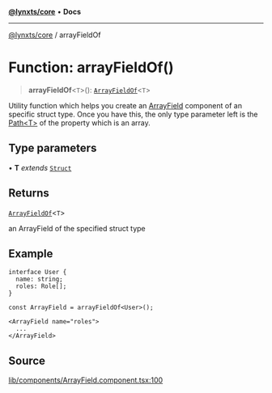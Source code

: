 [**@lynxts/core**](../README.md) • **Docs**

***

[@lynxts/core](../README.md) / arrayFieldOf

# Function: arrayFieldOf()

> **arrayFieldOf**\<`T`\>(): [`ArrayFieldOf`](../type-aliases/ArrayFieldOf.md)\<`T`\>

Utility function which helps you create an [ArrayField](ArrayField.md) component of
an specific struct type. Once you have this, the only type parameter left is
the [Path\<T\>](../type-aliases/Path.md) of the property which is an array.

## Type parameters

• **T** *extends* [`Struct`](../type-aliases/Struct.md)

## Returns

[`ArrayFieldOf`](../type-aliases/ArrayFieldOf.md)\<`T`\>

an ArrayField of the specified struct type

## Example

```
interface User {
  name: string;
  roles: Role[];
}

const ArrayField = arrayFieldOf<User>();

<ArrayField name="roles">
  ...
</ArrayField>
```

## Source

[lib/components/ArrayField.component.tsx:100](https://github.com/JoseLion/lynxts/blob/main/packages/core/src/lib/components/ArrayField.component.tsx#L100)
